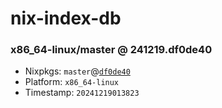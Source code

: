 # nix-index-db
### x86_64-linux/master @ 241219.df0de40
- Nixpkgs: `master`@[`df0de40`](https://github.com/NixOS/nixpkgs/commit/df0de40c260a1dc929401fce65c729dfc06475cb)
- Platform: `x86_64-linux`
- Timestamp: `20241219013823`
